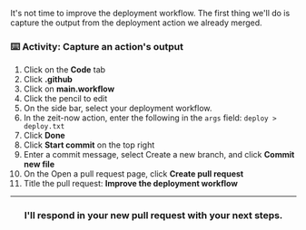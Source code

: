 It's not time to improve the deployment workflow. The first thing we'll do is capture the output from the deployment action we already merged.

### :keyboard: Activity: Capture an action's output

1. Click on the **Code** tab
1. Click **.github**
1. Click on **main.workflow**
1. Click the pencil to edit
1. On the side bar, select your deployment workflow.
1. In the zeit-now action, enter the following in the `args` field: `deploy > deploy.txt`
1. Click **Done**
1. Click **Start commit** on the top right
1. Enter a commit message, select Create a new branch, and click **Commit new file**
1. On the Open a pull request page, click **Create pull request**
1. Title the pull request: **Improve the deployment workflow**

<hr>
<h3 align="center">I'll respond in your new pull request with your next steps.</h3>
